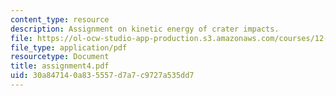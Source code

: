 ```yaml
---
content_type: resource
description: Assignment on kinetic energy of crater impacts.
file: https://ol-ocw-studio-app-production.s3.amazonaws.com/courses/12-091-basics-of-impact-cratering-geological-geophysical-geochemical-environmental-studies-of-some-impact-craters-of-the-earth-january-iap-2008/30a847140a835557d7a7c9727a535dd7_assignment4.pdf
file_type: application/pdf
resourcetype: Document
title: assignment4.pdf
uid: 30a84714-0a83-5557-d7a7-c9727a535dd7
---
```

